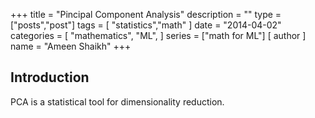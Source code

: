 +++
title = "Pincipal Component Analysis"
description = ""
type = ["posts","post"]
tags = [
    "statistics","math"
]
date = "2014-04-02"
categories = [
    "mathematics",
    "ML",
]
series = ["math for ML"]
[ author ]
  name = "Ameen Shaikh"
+++


## Introduction

PCA is a statistical tool for dimensionality reduction.